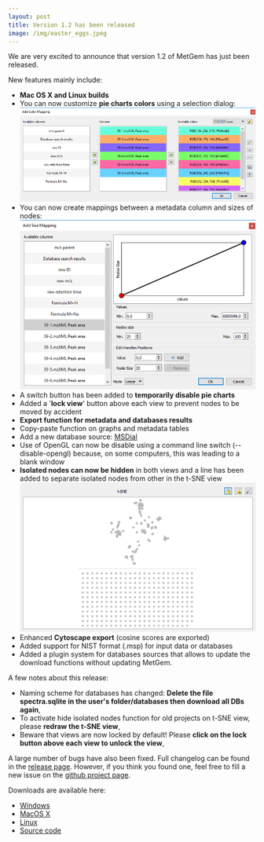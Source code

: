 ```yaml
---
layout: post
title: Version 1.2 has been released
image: /img/easter_eggs.jpeg
---
```


We are very excited to announce that version 1.2 of MetGem has just been released.

New features mainly include:
- **Mac OS X and Linux builds**
- You can now customize **pie charts colors** using a selection dialog:
![Pie charts colors selection dialog](/img/pie_charts_dialog.png)
- You can now create mappings between a metadata column and sizes of nodes:
![Node size mapping dialog](/img/node_size_dialog.png)
- A switch button has been added to **temporarily disable pie charts**
- Added a '**lock view**' button above each view to prevent nodes to be moved by accident
- **Export function for metadata and databases results**
- Copy-paste function on graphs and metadata tables
- Add a new database source: [MSDial](http://prime.psc.riken.jp/Metabolomics_Software/MS-DIAL/)
- Use of OpenGL can now be disable using a command line switch (--disable-opengl) because, on some computers, this was leading to a blank window
- **Isolated nodes can now be hidden** in both views and a line has been added to separate isolated nodes from other in the t-SNE view
![t-SNE view](/img/t-sne.png)
- Enhanced **Cytoscape export** (cosine scores are exported)
- Added support for NIST format (.msp) for input data or databases
- Added a plugin system for databases sources that allows to update the download functions without updating MetGem.

A few notes about this release:
- Naming scheme for databases has changed: **Delete the file spectra.sqlite in the user's folder/databases then download all DBs again**,
- To activate hide isolated nodes function for old projects on t-SNE view, please **redraw the t-SNE view**,
- Beware that views are now locked by default! Please **click on the lock button above each view to unlock the view**,

A large number of bugs have also been fixed. Full changelog can be found in the [release page](https://github.com/metgem/metgem/releases/tag/v1.2).
However, if you think you found one, feel free to fill a new issue on the [github project page](https://github.com/metgem/metgem/issues).

Downloads are available here:
- [Windows](https://github.com/metgem/metgem/releases/download/v1.2/setup_MetGem_1.2.exe)
- [MacOS X](https://github.com/metgem/metgem/releases/download/v1.2/MetGem_v1.2.dmg)
- [Linux](https://github.com/metgem/metgem/releases/download/v1.2/MetGem_v1.2.tar.xz)
- [Source code](https://github.com/metgem/metgem/archive/v1.2.zip)
